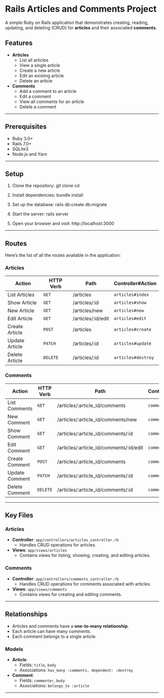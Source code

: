 # Rails Articles and Comments Project

A simple Ruby on Rails application that demonstrates creating, reading, updating, and deleting (CRUD) for **articles** and their associated **comments**.

## Features
- **Articles**
  - List all articles
  - View a single article
  - Create a new article
  - Edit an existing article
  - Delete an article
- **Comments**
  - Add a comment to an article
  - Edit a comment
  - View all comments for an article
  - Delete a comment

---

## Prerequisites
- Ruby 3.0+
- Rails 7.0+
- SQLite3
- Node.js and Yarn

---

## Setup

1. Clone the repository:
   git clone <repository-url>
   cd <repository-folder>

2. Install dependencies:
   bundle install

3. Set up the database:
   rails db:create db:migrate

4. Start the server:
   rails server

5. Open your browser and visit:
   http://localhost:3000

---

## Routes

Here’s the list of all the routes available in the application:

### Articles
| Action        | HTTP Verb | Path            | Controller#Action  |
|---------------|-----------|-----------------|--------------------|
| List Articles | `GET`     | /articles       | `articles#index`   |
| Show Article  | `GET`     | /articles/:id   | `articles#show`    |
| New Article   | `GET`     | /articles/new   | `articles#new`     |
| Edit Article  | `GET`     | /articles/:id/edit | `articles#edit` |
| Create Article| `POST`    | /articles       | `articles#create`  |
| Update Article| `PATCH`   | /articles/:id   | `articles#update`  |
| Delete Article| `DELETE`  | /articles/:id   | `articles#destroy` |

### Comments
| Action          | HTTP Verb | Path                                | Controller#Action   |
|------------------|-----------|------------------------------------|---------------------|
| List Comments    | `GET`     | /articles/:article_id/comments     | `comments#index`    |
| New Comment      | `GET`     | /articles/:article_id/comments/new | `comments#new`      |
| Show Comment     | `GET`     | /articles/:article_id/comments/:id | `comments#show`     |
| Edit Comment     | `GET`     | /articles/:article_id/comments/:id/edit | `comments#edit` |
| Create Comment   | `POST`    | /articles/:article_id/comments     | `comments#create`   |
| Update Comment   | `PATCH`   | /articles/:article_id/comments/:id | `comments#update`   |
| Delete Comment   | `DELETE`  | /articles/:article_id/comments/:id | `comments#destroy`  |

---

## Key Files

### Articles
- **Controller**: `app/controllers/articles_controller.rb`
  - Handles CRUD operations for articles.
- **Views**: `app/views/articles`
  - Contains views for listing, showing, creating, and editing articles.

### Comments
- **Controller**: `app/controllers/comments_controller.rb`
  - Handles CRUD operations for comments associated with articles.
- **Views**: `app/views/comments`
  - Contains views for creating and editing comments.

---

## Relationships

- Articles and comments have a **one-to-many relationship**.
- Each article can have many comments.
- Each comment belongs to a single article.

### Models
- **Article**:
  - Fields: `title`, `body`
  - Associations: `has_many :comments, dependent: :destroy`
- **Comment**:
  - Fields: `commenter`, `body`
  - Associations: `belongs_to :article`

---